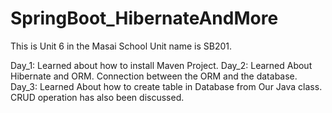 # SpringBoot_HibernateAndMore
This is Unit 6 in the Masai School
Unit name is SB201.

Day_1:
Learned about how to install Maven Project.
Day_2:
Learned About Hibernate and ORM.
Connection between the ORM and the database.
Day_3:
Learned About how to create table in Database from Our Java class.
CRUD operation has also been discussed.
